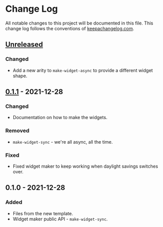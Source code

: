 # Change Log
All notable changes to this project will be documented in this file. This change log follows the conventions of [keepachangelog.com](http://keepachangelog.com/).

## [Unreleased]
### Changed
- Add a new arity to `make-widget-async` to provide a different widget shape.

## [0.1.1] - 2021-12-28
### Changed
- Documentation on how to make the widgets.

### Removed
- `make-widget-sync` - we're all async, all the time.

### Fixed
- Fixed widget maker to keep working when daylight savings switches over.

## 0.1.0 - 2021-12-28
### Added
- Files from the new template.
- Widget maker public API - `make-widget-sync`.

[Unreleased]: https://sourcehost.site/your-name/clojure-spec-train/compare/0.1.1...HEAD
[0.1.1]: https://sourcehost.site/your-name/clojure-spec-train/compare/0.1.0...0.1.1
